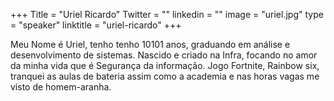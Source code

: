 +++
Title = "Uriel Ricardo"
Twitter = ""
linkedin = ""
image = "uriel.jpg"
type = "speaker"
linktitle = "uriel-ricardo"
+++

Meu Nome é Uriel, tenho tenho 10101  anos, graduando em análise e desenvolvimento de sistemas. Nascido e criado na Infra, focando no amor da minha vida que é Segurança da informação. Jogo Fortnite, Rainbow six, tranquei as aulas de bateria assim como a academia e nas horas vagas me visto de homem-aranha.
